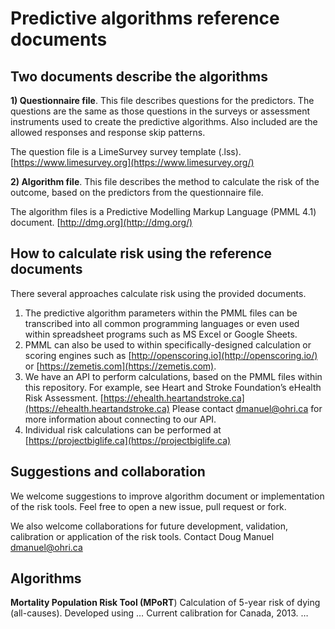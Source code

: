 # Predictive algorithms reference documents

## Two documents describe the algorithms

**1) Questionnaire file**. This file describes questions for the predictors. The questions are the same as those questions in the surveys  or assessment instruments used to create the predictive algorithms. Also included are the allowed responses and response skip patterns. 

The question file is a LimeSurvey survey template (.lss).  [https://www.limesurvey.org](https://www.limesurvey.org/)

**2) Algorithm file**. This file describes the method to calculate the risk of the outcome, based on the predictors from the questionnaire file. 

The algorithm files is a Predictive Modelling Markup Language (PMML 4.1) document. [http://dmg.org](http://dmg.org/)

## How to calculate risk using the reference documents
There several approaches calculate risk using the provided documents.
1. The predictive algorithm parameters within the PMML files can be transcribed into all common programming languages or even used within spreadsheet programs such as MS Excel or Google Sheets. 
2. PMML can also be used to within specifically-designed calculation or scoring engines such as [http://openscoring.io](http://openscoring.io/) or  [https://zemetis.com](https://zemetis.com). 
3. We have an API to perform calculations, based on the PMML files within this repository. For example, see Heart and Stroke Foundation’s eHealth Risk Assessment. [https://ehealth.heartandstroke.ca](https://ehealth.heartandstroke.ca) Please contact dmanuel@ohri.ca for more information about connecting to our API. 
4. Individual risk calculations can be performed at [https://projectbiglife.ca](https://projectbiglife.ca) 



## Suggestions and collaboration
We welcome suggestions to improve algorithm document or implementation of the risk tools. Feel free to open a new issue, pull request or fork. 

We also welcome collaborations for future development, validation, calibration or application of the risk tools. Contact Doug Manuel [dmanuel@ohri.ca](mailto:dmanuel@ohri.ca)

## Algorithms

**Mortality Population Risk Tool (MPoRT**) Calculation of 5-year risk of dying (all-causes). Developed using … Current calibration for Canada, 2013. …
